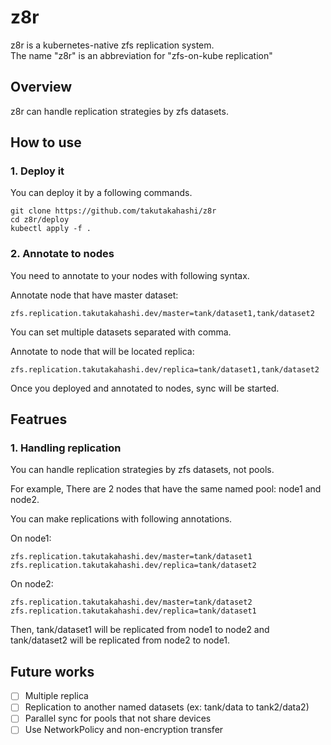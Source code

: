 # z8r

z8r is a kubernetes-native zfs replication system.  
The name "z8r" is an abbreviation for "zfs-on-kube replication"

## Overview

z8r can handle replication strategies by zfs datasets.

## How to use

### 1. Deploy it

You can deploy it by a following commands.

```
git clone https://github.com/takutakahashi/z8r
cd z8r/deploy
kubectl apply -f .
```

### 2. Annotate to nodes

You need to annotate to your nodes with following syntax.

Annotate node that have master dataset:

```
zfs.replication.takutakahashi.dev/master=tank/dataset1,tank/dataset2
```

You can set multiple datasets separated with comma.

Annotate to node that will be located replica:

```
zfs.replication.takutakahashi.dev/replica=tank/dataset1,tank/dataset2
```

Once you deployed and annotated to nodes, sync will be started.

## Featrues

### 1. Handling replication

You can handle replication strategies by zfs datasets, not pools.

For example, There are 2 nodes that have the same named pool: node1 and node2.

You can make replications with following annotations.

On node1:
```
zfs.replication.takutakahashi.dev/master=tank/dataset1
zfs.replication.takutakahashi.dev/replica=tank/dataset2
```

On node2:
```
zfs.replication.takutakahashi.dev/master=tank/dataset2
zfs.replication.takutakahashi.dev/replica=tank/dataset1
```

Then, tank/dataset1 will be replicated from node1 to node2
and tank/dataset2 will be replicated from node2 to node1.

## Future works

- [ ] Multiple replica
- [ ] Replication to another named datasets (ex: tank/data to tank2/data2)
- [ ] Parallel sync for pools that not share devices
- [ ] Use NetworkPolicy and non-encryption transfer
